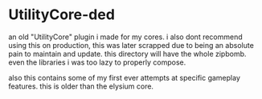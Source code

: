 # UtilityCore-ded
an old "UtilityCore" plugin i made for my cores. i also dont recommend using this on production, this was later scrapped due to being an absolute pain to maintain and update.
this directory will have the whole zipbomb. even the libraries i was too lazy to properly compose.

also this contains some of my first ever attempts at specific gameplay features. this is older than the elysium core.
